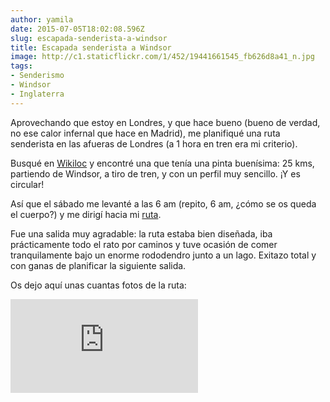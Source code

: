 ```yaml
---
author: yamila
date: 2015-07-05T18:02:08.596Z
slug: escapada-senderista-a-windsor
title: Escapada senderista a Windsor
image: http://c1.staticflickr.com/1/452/19441661545_fb626d8a41_n.jpg
tags:
- Senderismo
- Windsor
- Inglaterra
---
```


Aprovechando que estoy en Londres, y que hace bueno (bueno de verdad, no ese calor infernal que hace en Madrid), me planifiqué una ruta senderista en las afueras de Londres (a 1 hora en tren era mi criterio).

Busqué en <a href="http://www.wikiloc.com/wikiloc/home.do" target="_new">Wikiloc</a> y encontré una que tenía una pinta buenísima: 25 kms, partiendo de Windsor, a tiro de tren, y con un perfil muy sencillo. ¡Y es circular!

Así que el sábado me levanté a las 6 am (repito, 6 am, ¿cómo se os queda el cuerpo?) y me dirigí hacia mi <a href="http://es.wikiloc.com/wikiloc/view.do?id=9947954" target="_new">ruta</a>.

Fue una salida muy agradable: la ruta estaba bien diseñada, iba prácticamente todo el rato por caminos y tuve ocasión de comer tranquilamente bajo un enorme rododendro junto a un lago. Exitazo total y con ganas de planificar la siguiente salida.

Os dejo aquí unas cuantas fotos de la ruta:

<div class='embed-container'><iframe src='https://www.flickr.com/photos/125687915@N08/sets/72157655424622976/player' frameborder='0' allowfullscreen webkitallowfullscreen mozallowfullscreen oallowfullscreen msallowfullscreen></iframe></div>